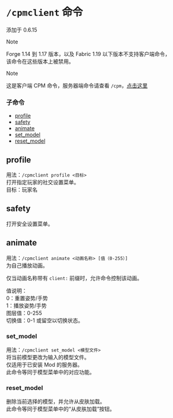 
<a name="the-cpmclient-command"/>

# `/cpmclient` 命令

添加于 0.6.15

> [!NOTE]
> Forge 1.14 到 1.17 版本，以及 Fabric 1.19 以下版本不支持客户端命令，  
> 该命令在这些版本上被禁用。  

> [!NOTE]
> 这是客户端 CPM 命令，服务器端命令请查看 `/cpm`，[点击这里](https://github.com/tom5454/CustomPlayerModels/wiki/The--cpm-command)  


<a name="subcommands"/>

### 子命令
* [profile](#profile)
* [safety](#safety)
* [animate](#animate)
* [set_model](#set_model)
* [reset_model](#reset_model)


<a name="profile"/>

## profile
用法：`/cpmclient profile <目标>`  
打开指定玩家的社交设置菜单。  
目标：玩家名

<a name="safety"/>

## safety
打开安全设置菜单。

<a name="animate"/>

## animate
用法：`/cpmclient animate <动画名称> [值（0-255）]`  
为自己播放动画。

仅当动画名称带有 `client:` 前缀时，允许命令控制该动画。

值说明：  
0：重置姿势/手势  
1：播放姿势/手势  
图层值：0-255  
切换值：0-1 或留空以切换状态。

<a name="set_model"/>

### set_model
用法：`/cpmclient set_model <模型文件>`  
将当前模型更改为输入的模型文件。  
仅适用于已安装 Mod 的服务器。  
此命令等同于模型菜单中的对应功能。

<a name="reset_model"/>

### reset_model
删除当前选择的模型，并允许从皮肤加载。  
此命令等同于模型菜单中的“从皮肤加载”按钮。

